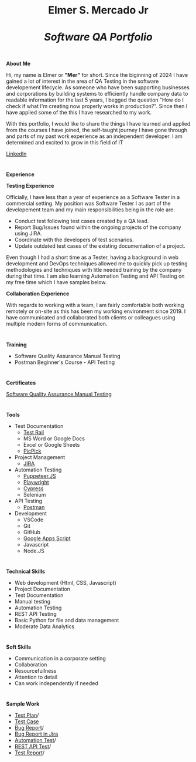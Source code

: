 # <div align="center"> Elmer S. Mercado Jr  <br> <h5> Software QA Portfolio <h5></div>

**About Me**

Hi, my name is Elmer or **"Mer"** for short. Since the biginning of 2024 I have gained a lot of interest in the area of QA Testing in the software developement lifecycle. As someone who have been supporting businesses and corporations by building systems to efficiently handle company data to readable information for the last 5 years, I begged the question "How do I check if what I'm creating now properly works in production?". Since then I have applied some of the this I have researched to my work.

With this portfolio, I would like to share the things I have learned and applied from the courses I have joined, the self-taught journey I have gone through and parts of my past work experience as an independent developer. I am determined and excited to grow in this field of IT 

[LinkedIn](www.linkedin.com/in/elmer-mercado-jr-054b6b162)

# 
**Experience**

**Testing Experience**

Officially, I have less than a year of experience as a Software Tester in a commercial setting. My position was Software Tester I as part of the developement team and my main responsibilities being in the role are: 
- Conduct test following test cases created by a QA lead.
- Report Bug/Issues found within the ongoing projects of the company using JIRA.
- Coordinate with the developers of test scenarios. 
- Update outdated test cases of the existing documentation of a project.

Even though I had a short time as a Tester, having a background in web development and DevOps techniques allowed me to quickly pick up testing methodologies and techniques with litle needed training by the company during that time. I am also learning Automation Testing and API Testing on my free time which I have samples below.

**Collaboration Experience**

 With regards to working with a team, I am fairly comfortable both working remotely or on-site as this has been my working environment since 2019. I have communicated and collaborated both clients or colleagues using multiple modern forms of communication.

# 
**Training**
- Software Quality Assurance Manual Testing
- Postman Beginner's Course - API Testing

# 
**Certificates**

[Software Quality Assurance Manual Testing](https://drive.google.com/file/d/1rrIm3YzpIHZZot9mC2Y6b9hJSIKERWX0/view?usp=sharing)

#
**Tools**
- Test Documentation
  - [Test Rail](https://www.testrail.com/)
  - MS Word or Google Docs
  - Excel or Google Sheets
  - [PicPick](https://picpick.app/en/)
- Project Management
  - [JIRA](https://www.atlassian.com/software/jira)
- Automation Testing
  - [Puppeteer.JS](https://pptr.dev/)
  - [Playwright](https://playwright.dev/)
  - [Cypress](https://www.cypress.io/)
  - Selenium
- API Testing
  - [Postman](https://www.postman.com/)
- Development
  - VSCode
  - Git
  - GitHub
  - [Google Apps Script](https://www.google.com/script/start/)
  - Javascript
  - Node.JS

#
**Technical Skills**
- Web development (Html, CSS, Javascript)
- Project Documentation
- Test Documentation
- Manual testing
- Automation Testing
- REST API Testing
- Basic Python for file and data management
- Moderate Data Analytics 

#
**Soft Skills**
- Communication in a corporate setting
- Collaboration
- Resourcefullness
- Attention to detail
- Can work independently if needed
  
#
**Sample Work**
* [Test Plan]()/
* [Test Case](https://docs.google.com/document/d/1rswsSuCYKROazp8FPwjWFGVsRL5JMdIM/edit?usp=sharing&ouid=103417413379000261196&rtpof=true&sd=true)
* [Bug Report]()/
* [Bug Report in Jira](https://drive.google.com/file/d/1SRjwVC0y5v_2XJNrvMqvLIeyQ4XI392V/view?usp=sharing)
* [Automation Test]()/
* [REST API Test]()/
* [Test Report]()/
